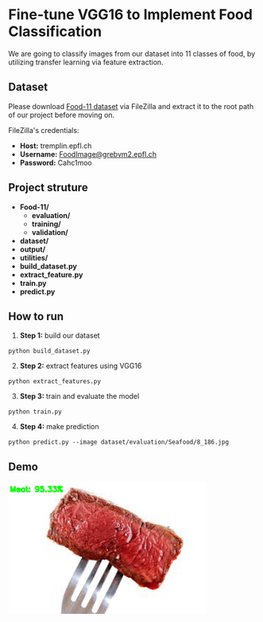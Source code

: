 # Fine-tune VGG16 to Implement Food Classification 
We are going to classify images from our dataset into 11 classes of food,
by utilizing transfer learning via feature extraction. 

## Dataset
Please download [Food-11 dataset](https://mmspg.epfl.ch/downloads/food-image-datasets/) via FileZilla 
and extract it to the root path of our project before moving on.

FileZilla's credentials:
* __Host:__ tremplin.epfl.ch
* __Username:__ FoodImage@grebvm2.epfl.ch
* __Password:__ Cahc1moo

## Project struture
* __Food-11/__
    - __evaluation/__
    - __training/__
    - __validation/__
* __dataset/__ 
* __output/__ 
* __utilities/__
* __build_dataset.py__
* __extract_feature.py__
* __train.py__
* __predict.py__

## How to run

1. __Step 1:__ build our dataset

```
python build_dataset.py
```

2. __Step 2:__ extract features using VGG16

```
python extract_features.py
```

3. __Step 3:__ train and evaluate the model

```
python train.py
```

4. __Step 4:__ make prediction 

```
python predict.py --image dataset/evaluation/Seafood/8_186.jpg
```

## Demo

![](output.png)


